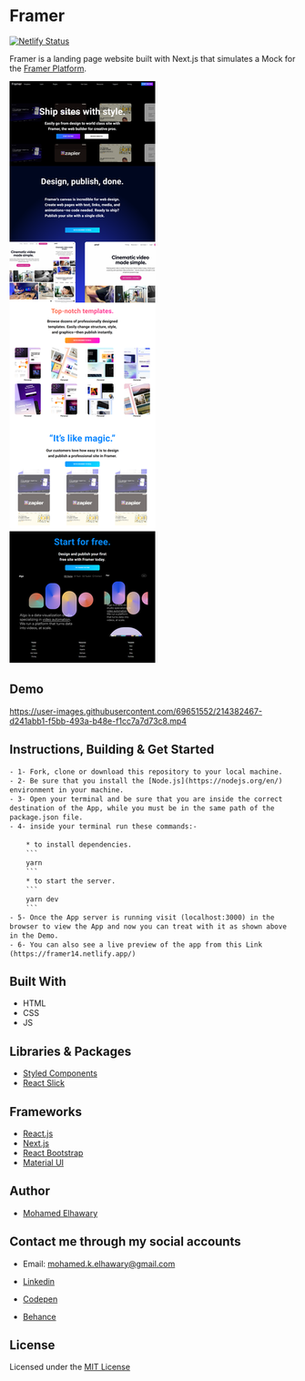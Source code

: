 # Framer

[![Netlify Status](https://api.netlify.com/api/v1/badges/3c9c0cf0-4d48-4eec-b427-0fa200e01ea5/deploy-status)](https://app.netlify.com/sites/framer14/deploys)

Framer is a landing page website built with Next.js that simulates a Mock for the [Framer Platform](https://framer.com).


![Screenshot](preview.png) 

## Demo

https://user-images.githubusercontent.com/69651552/214382467-d241abb1-f5bb-493a-b48e-f1cc7a7d73c8.mp4

## Instructions, Building & Get Started 

    - 1- Fork, clone or download this repository to your local machine.
    - 2- Be sure that you install the [Node.js](https://nodejs.org/en/) environment in your machine.
    - 3- Open your terminal and be sure that you are inside the correct destination of the App, while you must be in the same path of the package.json file.
    - 4- inside your terminal run these commands:-
    
        * to install dependencies.
        ```
        yarn
        ```
        * to start the server.
        ```
        yarn dev
        ```
    - 5- Once the App server is running visit (localhost:3000) in the browser to view the App and now you can treat with it as shown above in the Demo.
    - 6- You can also see a live preview of the app from this Link (https://framer14.netlify.app/)

## Built With

* HTML
* CSS
* JS

## Libraries & Packages

* [Styled Components](https://styled-components.com/)
* [React Slick](https://www.npmjs.com/package/react-slick)

## Frameworks 

* [React.js](https://reactjs.org/)
* [Next.js](https://nextjs.org)  
* [React Bootstrap](https://react-bootstrap.github.io/)
* [Material UI](https://mui.com)

## Author

* [Mohamed Elhawary](https://www.linkedin.com/in/mohamed-elhawary14/) 

## Contact me through my social accounts

* Email: mohamed.k.elhawary@gmail.com  

* [Linkedin](https://www.linkedin.com/in/mohamed-elhawary14/)

* [Codepen](https://codepen.io/Mohamed-ElHawary)

* [Behance](https://www.behance.net/mohamed-elhawary14)

## License

Licensed under the [MIT License](LICENSE)
